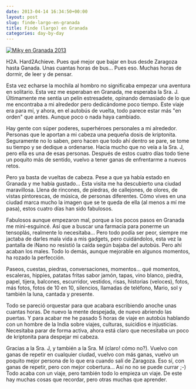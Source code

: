 ```yaml
---
date: 2013-04-14 16:34:50+00:00
layout: post
slug: finde-largo-en-granada
title: Finde (largo) en Granada
categories: day-by-day
---
```


[![Miky en Granada 2013](http://blog.migueljulian.com/wp-content/uploads/20130414-182757.jpg)](http://blog.migueljulian.com/wp-content/uploads/20130414-182757.jpg)

H2A. Hard2Achieve. Pues qué mejor que bajar en bus desde Zaragoza hasta Ganada. Unas cuantas horas de bus... Pues eso. Muchas horas de dormir, de leer y de pensar.

Esta vez echarse la mochila al hombro no significaba empezar una aventura en solitario. Esta vez me esperaban en Granada, me esperaba la Sra.  J. Últimamente me sentía un pelín estresadete, opinando demasiado de lo que me encontraba a mi alrededor pero dedicándome poco tiempo. Este viaje era para mí, y ahora, en el autobús de vuelta, todo parece estar más "en orden" que antes. Aunque poco o nada haya cambiado. 

Hay gente con súper poderes, superhéroes personales a mi alrededor. Personas que le aportan a mi cabeza una pequeña dosis de kriptonita. Seguramente no lo saben, pero hacen que todo ahí dentro se pare, se tome su tiempo y se dedique a ordenarse. Hacia mucho que no veía a la Sra. J, pero ella es una de esas personas. Después de estos cuatro días todo tiene un poquito más de sentido, vuelvo a tener ganas de enfrentarme a nuevos retos.

Pero ya basta de vueltas de cabeza. Pese a que ya había estado en Granada y me había gustado... Esta visita me ha descubierto una ciudad maravillosa. Llena de rincones, de piedras, de callejones, de olores, de vistas pintorescas, de música, de personas diferentes. Cómo vives en una ciudad marca mucho la imagen que se te queda de ella (al menos a mí me pasa), estos cuatro días han sido fabulosos. 

Fabulosos aunque empezaron mal, porque a los pocos pasos en Granada me mini-esguincé. Así que a buscar una farmacia para ponerme un tensoplás, realmente lo necesitaba... Pero todo podía ser peor, siempre me jactaba de darles mala vida a mis gadgets, pero cuidándolos, esta vez la pantalla de iNano no resistió la caída según bajaba del autobús. Pero ahí acaban los males. Todo lo demás, aunque mejorable  en algunos momentos, ha rozado la perfección. 

Paseos, cuestas, piedras, conversaciones, momentos... qué momentos, escaleras, hippies, patatas fritas sabor jamón, tapas, vino blanco, piedra, papel, tijera, balcones, escurridor, vestidos, risas, historias (veloces), fotos, más fotos, fotos de 10 en 10, silencios, llamadas de teléfono, Mario, sol y también la luna, cantada y presente. 

Todo se pareció orquestar para que acabara escribiendo anoche unas cuantas horas. De nuevo la mente despejada, de nuevo abriendo las puertas. Y para acabar me he pasado 5 horas de viaje en autobús hablando con un hombre de la India sobre viajes, culturas, suicidios e injusticias. Necesitaba parar de forma activa, ahora está claro que necesitaba un poco de kriptonita para despejar mi cabeza. 

Gracias a la Sra. J, y también a la Sra. M (claro! cómo no?). Vuelvo con ganas de repetir en cualquier ciudad, vuelvo con más ganas, vuelvo un poquito mejor persona de lo que era cuando salí de Zaragoza. Eso sí, con ganas de repetir, pero con mejor cobertura... Así no no se puede currar ;-) Todo acaba con un viaje, pero también todo lo empieza un viaje. De este hay muchas cosas que recordar, pero otras muchas que aprender.
